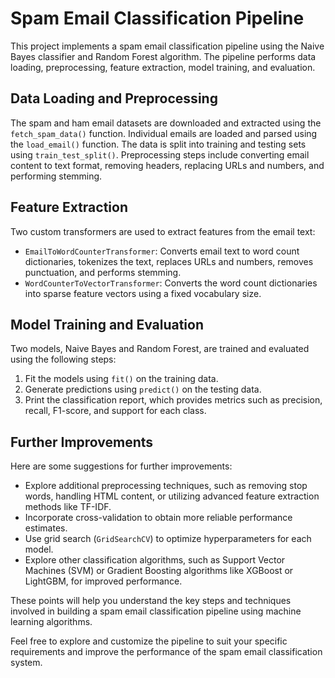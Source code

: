 # Spam Email Classification Pipeline

This project implements a spam email classification pipeline using the Naive Bayes classifier and Random Forest algorithm. The pipeline performs data loading, preprocessing, feature extraction, model training, and evaluation.

## Data Loading and Preprocessing
The spam and ham email datasets are downloaded and extracted using the `fetch_spam_data()` function. Individual emails are loaded and parsed using the `load_email()` function. The data is split into training and testing sets using `train_test_split()`. Preprocessing steps include converting email content to text format, removing headers, replacing URLs and numbers, and performing stemming.

## Feature Extraction
Two custom transformers are used to extract features from the email text:
- `EmailToWordCounterTransformer`: Converts email text to word count dictionaries, tokenizes the text, replaces URLs and numbers, removes punctuation, and performs stemming.
- `WordCounterToVectorTransformer`: Converts the word count dictionaries into sparse feature vectors using a fixed vocabulary size.

## Model Training and Evaluation
Two models, Naive Bayes and Random Forest, are trained and evaluated using the following steps:
1. Fit the models using `fit()` on the training data.
2. Generate predictions using `predict()` on the testing data.
3. Print the classification report, which provides metrics such as precision, recall, F1-score, and support for each class.

## Further Improvements
Here are some suggestions for further improvements:
- Explore additional preprocessing techniques, such as removing stop words, handling HTML content, or utilizing advanced feature extraction methods like TF-IDF.
- Incorporate cross-validation to obtain more reliable performance estimates.
- Use grid search (`GridSearchCV`) to optimize hyperparameters for each model.
- Explore other classification algorithms, such as Support Vector Machines (SVM) or Gradient Boosting algorithms like XGBoost or LightGBM, for improved performance.

These points will help you understand the key steps and techniques involved in building a spam email classification pipeline using machine learning algorithms.

Feel free to explore and customize the pipeline to suit your specific requirements and improve the performance of the spam email classification system.